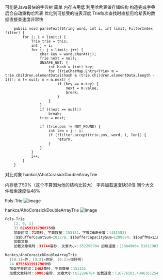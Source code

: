 可能是Java最快的字典树 简单 内存占用低
利用哈希表做存储结构 构造完成字典后会自动重构哈希表 优化到可接受的链表深度 Trie每次查找时直接用哈希表的数据直接查速度非常快
```
    public void parseText(String word, int i, int limit, FilterIndex filter) {
		for (; i < limit;) {
			Trie trie = this;
			int j = i;
			for (; j < limit; j++) {
				char key = word.charAt(j);
				Trie next = null;
				UNSAFE_GET: {
					int hash = (int) key;
					for (TrieCharMap.Entry<Trie> m = trie.children.elementData[(hash & (trie.children.elementData.length - 1))]; m != null; m = m.next) {
						if (key == m.key) {
							next = m.value;
							break;
						}
					}
				}
				if ((next == null))
					break;
				trie = next;

				if (trie.pos != NOT_FOUND) {
					int len = j - i;
					if (!filter.accept(trie.pos, word, i, len)) {
						return;
					}
				}
			}
			i++;
		}
	}
```
对比对象 hankcs/AhoCorasickDoubleArrayTrie

内存低了50%（这个不算因为他的结构比较大）
字典加载速度快30倍 
同个大文件检索速度快48%

Fols-Trie
![image](https://github.com/sininit/Trie/blob/main/1.png)

hankcs/AhoCorasickDoubleArrayTrie
![image](https://github.com/sininit/Trie/blob/main/%E5%BE%AE%E4%BF%A1%E6%88%AA%E5%9B%BE_20231211195601.png)


```java
Fols-Trie
    [2, 0, 1]
    33.02459716796875MB
    加载时间：71毫秒, 字典数量：153151，字典CHAR长度：(401553)
    {$$bufferCountSum=203279, $$bufferCapacitySum=1209074, $$buffMaxLinkedDeep=2, $$bufferCapacityTop=32768}
    加载文章
    加载文章耗时：31744毫秒, 文章大小：852296704 加载速度：(26849064.51612903177738189697265625) char/s
```

```java
hankcs/AhoCorasickDoubleArrayTrie
  [[0:1]=你, [0:2]=你好, [0:3]=你好啊]
  74.07536315917969MB
  加载字典时间：2462毫秒, 字典数量：153151 
  加载文章耗时：50803毫秒, 文章大小：852296704 加载速度：(16776503.4348365254700183868408203125) char/s  
```
